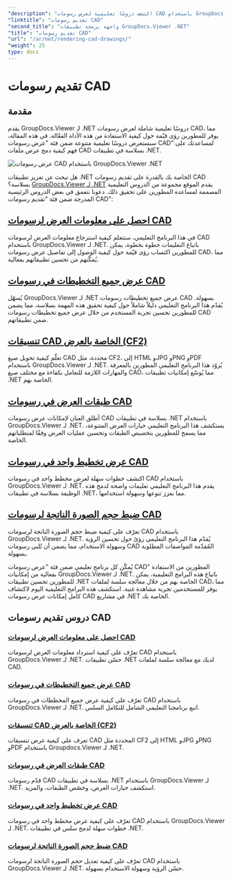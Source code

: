 ```yaml
---
"description": "اكتشف دروسًا تعليمية لعرض رسومات CAD باستخدام GroupDocs.Viewer لـ .NET. تعلّم كيفية تحسين تطبيقات .NET من خلال معالجة ملفات CAD بسلاسة."
"linktitle": "تقديم رسومات CAD"
"second_title": "واجهة برمجة تطبيقات GroupDocs.Viewer .NET"
"title": "تقديم رسومات CAD"
"url": "/ar/net/rendering-cad-drawings/"
"weight": 25
type: docs
---
```

# تقديم رسومات CAD


## مقدمة

يقدم GroupDocs.Viewer لـ .NET دروسًا تعليمية شاملة لعرض رسومات CAD، مما يوفر للمطورين رؤى قيّمة حول كيفية الاستفادة من هذه الأداة الفعّالة. في هذه المقالة، سنستعرض دروسًا تعليمية متنوعة ضمن فئة "عرض رسومات CAD" لمساعدتك على فهم كيفية دمج عرض ملفات CAD بسلاسة في تطبيقات .NET.

![عرض رسومات CAD باستخدام GroupDocs.Viewer .NET](/viewer/rendering-cad-drawings/image.png)

هل تبحث عن تعزيز تطبيقات .NET الخاصة بك بالقدرة على تقديم رسومات CAD بسلاسة؟ [GroupDocs.Viewer لـ .NET](#) يقدم الموقع مجموعة من الدروس التعليمية المصممة لمساعدة المطورين على تحقيق ذلك. دعونا نتعمق في بعض الدروس الرئيسية المدرجة ضمن فئة "تقديم رسومات CAD":

## [احصل على معلومات العرض لرسومات CAD](./get-view-info-cad-drawing/)
في هذا البرنامج التعليمي، ستتعلم كيفية استرجاع معلومات العرض لرسومات CAD باستخدام GroupDocs.Viewer لـ .NET. باتباع التعليمات خطوة بخطوة، يمكن للمطورين اكتساب رؤى قيّمة حول كيفية الوصول إلى تفاصيل عرض رسومات CAD، مما يُمكّنهم من تحسين تطبيقاتهم بفعالية.

## [عرض جميع التخطيطات في رسومات CAD](./render-all-layouts-cad/)
يُسهّل GroupDocs.Viewer لـ .NET عرض جميع تخطيطات رسومات CAD بسهولة. يُقدّم هذا البرنامج التعليمي دليلاً شاملاً حول كيفية تحقيق هذه المهمة بسلاسة، مما يضمن للمطورين تحسين تجربة المستخدم من خلال عرض جميع تخطيطات رسومات CAD ضمن تطبيقاتهم.

## [تنسيقات CAD الخاصة بالعرض (CF2)](./render-specific-cad-formats/)
تعلّم كيفية تحويل صيغ CAD محددة، مثل CF2، إلى HTML وJPG وPNG وPDF باستخدام GroupDocs.Viewer لـ .NET. يُزوّد هذا البرنامج التعليمي المطورين بالمعرفة والمهارات اللازمة للتعامل بكفاءة مع مختلف صيغ CAD، مما يُوسّع إمكانيات تطبيقات .NET الخاصة بهم.

## [طبقات العرض في رسومات CAD](./render-layers-cad/)
أطلق العنان لإمكانات عرض رسومات CAD بسلاسة في تطبيقات .NET باستخدام GroupDocs.Viewer لـ .NET. يستكشف هذا البرنامج التعليمي خيارات العرض المتنوعة، مما يسمح للمطورين بتخصيص الطبقات وتحسين عمليات العرض وفقًا لمتطلباتهم الخاصة.

## [عرض تخطيط واحد في رسومات CAD](./render-single-layout-cad/)
اكتشف خطوات سهلة لعرض مخطط واحد في رسومات CAD باستخدام GroupDocs.Viewer لـ .NET. يقدم هذا البرنامج التعليمي تعليمات واضحة لدمج هذه الوظيفة بسلاسة في تطبيقات .NET، مما يعزز تنوعها وسهولة استخدامها.

## [ضبط حجم الصورة الناتجة لرسومات CAD](./adjust-output-image-size-cad/)
تعرّف على كيفية ضبط حجم الصورة الناتجة لرسومات CAD باستخدام GroupDocs.Viewer لـ .NET. يُقدّم هذا البرنامج التعليمي رؤىً حول تحسين الرؤية وسهولة الاستخدام، مما يضمن أن تُلبي رسومات CAD المُقدّمة المواصفات المطلوبة بسهولة.

يُمكّن كل برنامج تعليمي ضمن فئة "عرض رسومات CAD" المطورين من الاستفادة بفعالية من إمكانيات GroupDocs.Viewer لـ .NET. باتباع هذه البرامج التعليمية، يمكن للمطورين تحسين تطبيقات .NET الخاصة بهم من خلال معالجة سلسة لملفات CAD، مما يوفر للمستخدمين تجربة مشاهدة غنية. استكشف هذه البرامج التعليمية اليوم لاكتشاف كامل إمكانات عرض رسومات CAD في مشاريع .NET الخاصة بك.

## دروس تقديم رسومات CAD
### [احصل على معلومات العرض لرسومات CAD](./get-view-info-cad-drawing/)
تعرّف على كيفية استرداد معلومات العرض لرسومات CAD باستخدام GroupDocs.Viewer لـ .NET. حسّن تطبيقات .NET لديك مع معالجة سلسة لملفات CAD.
### [عرض جميع التخطيطات في رسومات CAD](./render-all-layouts-cad/)
تعرّف على كيفية عرض جميع المخططات في رسومات CAD باستخدام GroupDocs.Viewer لـ .NET. اتبع برنامجنا التعليمي الشامل للتكامل السلس.
### [تنسيقات CAD الخاصة بالعرض (CF2)](./render-specific-cad-formats/)
تعرف على كيفية عرض تنسيقات CAD المحددة مثل CF2 إلى HTML وJPG وPNG وPDF باستخدام Groupdocs.Viewer لـ .NET.
### [طبقات العرض في رسومات CAD](./render-layers-cad/)
قدّم رسومات CAD بسلاسة في تطبيقات .NET باستخدام GroupDocs.Viewer لـ .NET. استكشف خيارات العرض، وخصّص الطبقات، والمزيد.
### [عرض تخطيط واحد في رسومات CAD](./render-single-layout-cad/)
تعرّف على كيفية عرض مخطط واحد في رسومات CAD باستخدام GroupDocs.Viewer لـ .NET. خطوات سهلة لدمج سلس في تطبيقات .NET.
### [ضبط حجم الصورة الناتجة لرسومات CAD](./adjust-output-image-size-cad/)
تعرّف على كيفية تعديل حجم الصورة الناتجة لرسومات CAD باستخدام GroupDocs.Viewer لـ .NET. حسّن الرؤية وسهولة الاستخدام بسهولة.